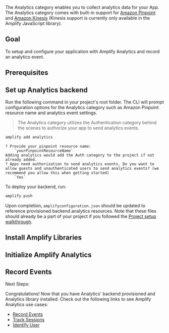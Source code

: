 The Analytics category enables you to collect analytics data for your App. The Analytics category comes with built-in support for [Amazon Pinpoint](https://aws.amazon.com/pinpoint) and [Amazon Kinesis](https://aws.amazon.com/kinesis) (Kinesis support is currently only available in the Amplify JavaScript library).

## Goal

To setup and configure your application with Amplify Analytics and record an analytics event.

## Prerequisites

<inline-fragment platform="ios" src="~/lib/analytics/fragments/ios/getting-started/10_preReq.md"></inline-fragment>
<inline-fragment platform="android" src="~/lib/analytics/fragments/android/getting-started/10_preReq.md"></inline-fragment>

## Set up Analytics backend

Run the following command in your project's root folder. The CLI will prompt configuration options for the Analytics category such as Amazon Pinpoint resource name and analytics event settings.

> The Analytics category utilizes the Authentication category behind the scenes to authorize your app to send analytics events.

```bash
amplify add analytics
```

```console
? Provide your pinpoint resource name: 
    `yourPinpointResourceName`
Adding analytics would add the Auth category to the project if not already added.
? Apps need authorization to send analytics events. Do you want to allow guests and unauthenticated users to send analytics events? (we recommend you allow this when getting started) 
    `Yes`
```

To deploy your backend, run:

```bash
amplify push
```

Upon completion, `amplifyconfiguration.json` should be updated to reference provisioned backend analytics resources.  Note that these files should already be a part of your project if you followed the [Project setup walkthrough](~/lib/project-setup/create-application.md).

## Install Amplify Libraries
<inline-fragment platform="ios" src="~/lib/analytics/fragments/ios/getting-started/20_installLib.md"></inline-fragment>
<inline-fragment platform="android" src="~/lib/analytics/fragments/android/getting-started/20_installLib.md"></inline-fragment>

## Initialize Amplify Analytics
<inline-fragment platform="ios" src="~/lib/analytics/fragments/ios/getting-started/30_initAnalytics.md"></inline-fragment>
<inline-fragment platform="android" src="~/lib/analytics/fragments/android/getting-started/30_initAnalytics.md"></inline-fragment>

## Record Events
<inline-fragment platform="ios" src="~/lib/analytics/fragments/ios/getting-started/40_record.md"></inline-fragment>
<inline-fragment platform="android" src="~/lib/analytics/fragments/android/getting-started/40_record.md"></inline-fragment>

Next Steps:

Congratulations! Now that you have Analytics' backend provisioned and Analytics library installed.  Check out the following links to see Amplify Analytics use cases:

* [Record Events](~/lib/analytics/record.md)
* [Track Sessions](~/lib/analytics/autotrack.md)
* [Identify User](~/lib/analytics/identifyuser.md)